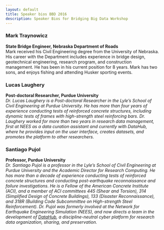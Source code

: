 ```yaml
---
layout: default
title: Speaker bios BBD 2016
description: Speaker Bios for Bridging Big Data Workshop
---
```


### Mark Traynowicz
**State Bridge Engineer, Nebraska Department of Roads**  
Mark received his Civil Engineering degree from the University of Nebraska.  His career with the Department includes experience in bridge design, geotechnical engineering, research program, and construction management.  He has been in his current position for 8 years.  Mark has two sons, and enjoys fishing and attending Husker sporting events.

### Lucas Laughery
**Post-doctoral Researcher, Purdue University**  
_Dr. Lucas Laughery is a Post-doctoral Researcher in the Lyle’s School of Civil Engineering at Purdue University. He has more than four years of experience conducting tests of reinforced concrete structures, including dynamic tests of frames with high-strength steel reinforcing bars. Dr. Laughery worked for more than two years in research data management, first at NEES as a data curation assistant and currently with DataHub, where he provides input on the user interface, creates datasets, and promotes the platform to other researchers._

### Santiago Pujol
**Professor, Purdue University**  
_Dr. Santiago Pujol is a professor in the Lyle’s School of Civil Engineering at Purdue University and the Academic Director for Research Computing. He has more than a decade of experience conducting tests of reinforced concrete structures and conducting post-earthquake reconnaissance and failure investigations. He is a Fellow of the American Concrete Institute (ACI), and a member of ACI committees 445 (Shear and Torsion), 314 (Simplified Design of Concrete Buildings), 133 (Disaster Reconnaissance), and 318R (Building Code Subcommittee on High-strength Steel Reinforcement). Dr. Pujol was formerly involved at the Network for Earthquake Engineering Simulation (NEES), and now directs a team in the development of [DataHub](http://datacenterhub.org), a discipline-neutral cyber platform for research data organization, sharing, and preservation._
